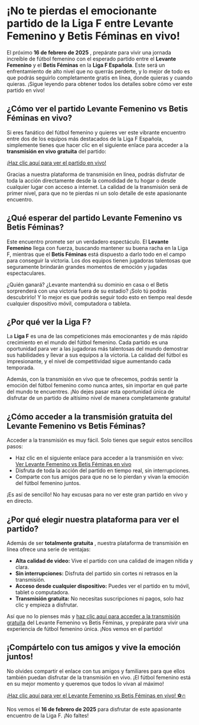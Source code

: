 # ¡No te pierdas el emocionante partido de la Liga F entre Levante Femenino y Betis Féminas en vivo!

El próximo **16 de febrero de 2025** , prepárate para vivir una jornada increíble de fútbol femenino con el esperado partido entre el **Levante Femenino** y el **Betis Féminas** en la **Liga F Española**. Este será un enfrentamiento de alto nivel que no querrás perderte, y lo mejor de todo es que podrás seguirlo completamente gratis en línea, donde quieras y cuando quieras. ¡Sigue leyendo para obtener todos los detalles sobre cómo ver este partido en vivo!

## ¿Cómo ver el partido Levante Femenino vs Betis Féminas en vivo?

Si eres fanático del fútbol femenino y quieres ver este vibrante encuentro entre dos de los equipos más destacados de la Liga F Española, simplemente tienes que hacer clic en el siguiente enlace para acceder a la **transmisión en vivo gratuita** del partido:

[¡Haz clic aquí para ver el partido en vivo!](https://tinyurl.com/livestreamfreeo?st=Levante+Femenino+vs+Betis+F%C3%A9minas&si=gh)

Gracias a nuestra plataforma de transmisión en línea, podrás disfrutar de toda la acción directamente desde la comodidad de tu hogar o desde cualquier lugar con acceso a internet. La calidad de la transmisión será de primer nivel, para que no te pierdas ni un solo detalle de este apasionante encuentro.

## ¿Qué esperar del partido Levante Femenino vs Betis Féminas?

Este encuentro promete ser un verdadero espectáculo. El **Levante Femenino** llega con fuerza, buscando mantener su buena racha en la Liga F, mientras que el **Betis Féminas** está dispuesto a darlo todo en el campo para conseguir la victoria. Los dos equipos tienen jugadoras talentosas que seguramente brindarán grandes momentos de emoción y jugadas espectaculares.

¿Quién ganará? ¿Levante mantendrá su dominio en casa o el Betis sorprenderá con una victoria fuera de su estadio? ¡Solo tú podrás descubrirlo! Y lo mejor es que podrás seguir todo esto en tiempo real desde cualquier dispositivo móvil, computadora o tableta.

## ¿Por qué ver la Liga F?

La **Liga F** es una de las competiciones más emocionantes y de más rápido crecimiento en el mundo del fútbol femenino. Cada partido es una oportunidad para ver a las jugadoras más talentosas del mundo demostrar sus habilidades y llevar a sus equipos a la victoria. La calidad del fútbol es impresionante, y el nivel de competitividad sigue aumentando cada temporada.

Además, con la transmisión en vivo que te ofrecemos, podrás sentir la emoción del fútbol femenino como nunca antes, sin importar en qué parte del mundo te encuentres. ¡No dejes pasar esta oportunidad única de disfrutar de un partido de altísimo nivel de manera completamente gratuita!

## ¿Cómo acceder a la transmisión gratuita del Levante Femenino vs Betis Féminas?

Acceder a la transmisión es muy fácil. Solo tienes que seguir estos sencillos pasos:

- Haz clic en el siguiente enlace para acceder a la transmisión en vivo: [Ver Levante Femenino vs Betis Féminas en vivo](https://tinyurl.com/livestreamfreeo?st=Levante+Femenino+vs+Betis+F%C3%A9minas&si=gh)
- Disfruta de toda la acción del partido en tiempo real, sin interrupciones.
- Comparte con tus amigos para que no se lo pierdan y vivan la emoción del fútbol femenino juntos.

¡Es así de sencillo! No hay excusas para no ver este gran partido en vivo y en directo.

## ¿Por qué elegir nuestra plataforma para ver el partido?

Además de ser **totalmente gratuita** , nuestra plataforma de transmisión en línea ofrece una serie de ventajas:

- **Alta calidad de video:** Vive el partido con una calidad de imagen nítida y clara.
- **Sin interrupciones:** Disfruta del partido sin cortes ni retrasos en la transmisión.
- **Acceso desde cualquier dispositivo:** Puedes ver el partido en tu móvil, tablet o computadora.
- **Transmisión gratuita:** No necesitas suscripciones ni pagos, solo haz clic y empieza a disfrutar.

Así que no lo pienses más y [haz clic aquí para acceder a la transmisión gratuita](https://tinyurl.com/livestreamfreeo?st=Levante+Femenino+vs+Betis+F%C3%A9minas&si=gh) del Levante Femenino vs Betis Féminas, y prepárate para vivir una experiencia de fútbol femenino única. ¡Nos vemos en el partido!

## ¡Compártelo con tus amigos y vive la emoción juntos!

No olvides compartir el enlace con tus amigos y familiares para que ellos también puedan disfrutar de la transmisión en vivo. ¡El fútbol femenino está en su mejor momento y queremos que todos lo vivan al máximo!

[¡Haz clic aquí para ver el Levante Femenino vs Betis Féminas en vivo! ⚽🔥](https://tinyurl.com/livestreamfreeo?st=Levante+Femenino+vs+Betis+F%C3%A9minas&si=gh)

Nos vemos el **16 de febrero de 2025** para disfrutar de este apasionante encuentro de la Liga F. ¡No faltes!
